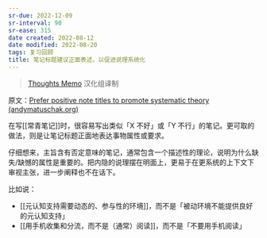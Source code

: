 ```yaml
---
sr-due: 2022-12-09
sr-interval: 90
sr-ease: 315
date created: 2022-08-12
date modified: 2022-08-20
tags: 复习回顾
title: 笔记标题建议正面表述，以促进说理系统化
---
```


> [Thoughts Memo](https://paratranz.cn/projects/3131) 汉化组译制

原文：[Prefer positive note titles to promote systematic theory (andymatuschak.org)](https://notes.andymatuschak.org/z8T6sLNco2benUMgcXUXeJh35eW2obP48DoPp)

在写[[常青笔记]]时，很容易写出类似「X 不好」或「Y 不行」的笔记。更可取的做法，则是让笔记标题正面地表达事物属性或要求。

仔细想来，主旨含有否定意味的笔记，通常包含一个描述性的理论，说明为什么缺失/缺憾的属性是重要的。把内隐的说理摆在明面上，更易于在更系统的上下文下审视主张，进一步阐释也不在话下。

比如说：

- [[元认知支持需要动态的、参与性的环境]]，而不是「被动环境不能提供良好的元认知支持」
- [[用手机收集和分流，而不是（通常）阅读]]，而不是「不要用手机阅读」
